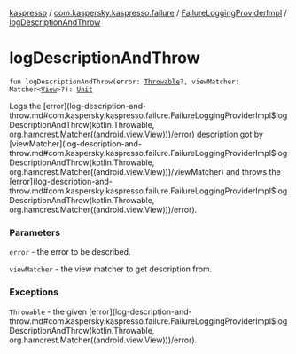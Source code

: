 [kaspresso](../../index.md) / [com.kaspersky.kaspresso.failure](../index.md) / [FailureLoggingProviderImpl](index.md) / [logDescriptionAndThrow](./log-description-and-throw.md)

# logDescriptionAndThrow

`fun logDescriptionAndThrow(error: `[`Throwable`](https://kotlinlang.org/api/latest/jvm/stdlib/kotlin/-throwable/index.html)`?, viewMatcher: Matcher<`[`View`](https://developer.android.com/reference/android/view/View.html)`>?): `[`Unit`](https://kotlinlang.org/api/latest/jvm/stdlib/kotlin/-unit/index.html)

Logs the [error](log-description-and-throw.md#com.kaspersky.kaspresso.failure.FailureLoggingProviderImpl$logDescriptionAndThrow(kotlin.Throwable, org.hamcrest.Matcher((android.view.View)))/error) description got by [viewMatcher](log-description-and-throw.md#com.kaspersky.kaspresso.failure.FailureLoggingProviderImpl$logDescriptionAndThrow(kotlin.Throwable, org.hamcrest.Matcher((android.view.View)))/viewMatcher) and throws the [error](log-description-and-throw.md#com.kaspersky.kaspresso.failure.FailureLoggingProviderImpl$logDescriptionAndThrow(kotlin.Throwable, org.hamcrest.Matcher((android.view.View)))/error).

### Parameters

`error` - the error to be described.

`viewMatcher` - the view matcher to get description from.

### Exceptions

`Throwable` - the given [error](log-description-and-throw.md#com.kaspersky.kaspresso.failure.FailureLoggingProviderImpl$logDescriptionAndThrow(kotlin.Throwable, org.hamcrest.Matcher((android.view.View)))/error).